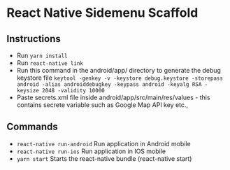 # React Native Sidemenu Scaffold

## Instructions

- Run `yarn install`
- Run `react-native link`
- Run this command in the android/app/ directory to generate the debug keystore file `keytool -genkey -v -keystore debug.keystore -storepass android -alias androiddebugkey -keypass android -keyalg RSA -keysize 2048 -validity 10000`
- Paste secrets.xml file inside android/app/src/main/res/values - this contains secrete variable such as Google Map API key etc.,

## Commands

- `react-native run-android` Run application in Android mobile
- `react-native run-ios` Run application in IOS mobile
- `yarn start` Starts the react-native  bundle (react-native start)